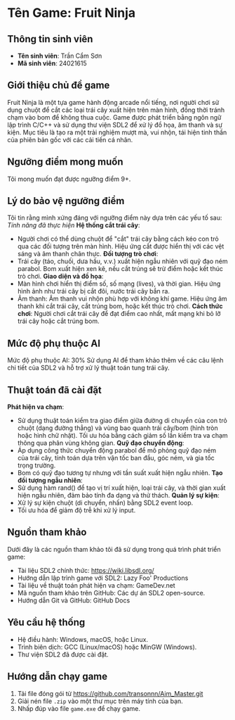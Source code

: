 # Tên Game: Fruit Ninja

## Thông tin sinh viên
- **Tên sinh viên**: Trần Cẩm Sơn
- **Mã sinh viên**: 24021615

## Giới thiệu chủ đề game
Fruit Ninja là một tựa game hành động arcade nổi tiếng, nơi người chơi sử dụng chuột để cắt các loại trái cây xuất hiện trên màn hình, đồng thời tránh chạm vào bom để không thua cuộc. Game được phát triển bằng ngôn ngữ lập trình C/C++ và sử dụng thư viện SDL2 để xử lý đồ họa, âm thanh và sự kiện. Mục tiêu là tạo ra một trải nghiệm mượt mà, vui nhộn, tái hiện tinh thần của phiên bản gốc với các cải tiến cá nhân.

## Ngưỡng điểm mong muốn
Tôi mong muốn đạt được ngưỡng điểm 9+.

## Lý do bảo vệ ngưỡng điểm
Tôi tin rằng mình xứng đáng với ngưỡng điểm này dựa trên các yếu tố sau:
*Tính năng đã thực hiện*
**Hệ thống cắt trái cây**:
- Người chơi có thể dùng chuột để "cắt" trái cây bằng cách kéo con trỏ qua các đối tượng trên màn hình.
Hiệu ứng cắt được hiển thị với các vệt sáng và âm thanh chân thực.
**Đối tượng trò chơi**:
- Trái cây (táo, chuối, dưa hấu, v.v.) xuất hiện ngẫu nhiên với quỹ đạo ném parabol. Bom xuất hiện xen kẽ, nếu cắt trúng sẽ trừ điểm hoặc kết thúc trò chơi.
**Giao diện và đồ họa**:
- Màn hình chơi hiển thị điểm số, số mạng (lives), và thời gian. Hiệu ứng hình ảnh như trái cây bị cắt đôi, nước trái cây bắn ra.
- Âm thanh: Âm thanh vui nhộn phù hợp với không khí game. Hiệu ứng âm thanh khi cắt trái cây, cắt trúng bom, hoặc kết thúc trò chơi.
**Cách thức chơi**:
Người chơi cắt trái cây để đạt điểm cao nhất, mất mạng khi bỏ lỡ trái cây hoặc cắt trúng bom.

## Mức độ phụ thuộc AI

Mức độ phụ thuộc AI: 30%
Sử dụng AI để tham khảo thêm về các câu lệnh chi tiết của SDL2 và hỗ trợ xử lý thuật toán tung trái cây.

## Thuật toán đã cài đặt

**Phát hiện va chạm**:
- Sử dụng thuật toán kiểm tra giao điểm giữa đường di chuyển của con trỏ chuột (dạng đường thẳng) và vùng bao quanh trái cây/bom (hình tròn hoặc hình chữ nhật).
Tối ưu hóa bằng cách giảm số lần kiểm tra va chạm thông qua phân vùng không gian.
**Quỹ đạo chuyển động**:
- Áp dụng công thức chuyển động parabol để mô phỏng quỹ đạo ném của trái cây, tính toán dựa trên vận tốc ban đầu, góc ném, và gia tốc trọng trường.
- Bom có quỹ đạo tương tự nhưng với tần suất xuất hiện ngẫu nhiên.
**Tạo đối tượng ngẫu nhiên**:
- Sử dụng hàm rand() để tạo vị trí xuất hiện, loại trái cây, và thời gian xuất hiện ngẫu nhiên, đảm bảo tính đa dạng và thử thách.
**Quản lý sự kiện**:
- Xử lý sự kiện chuột (di chuyển, nhấn) bằng SDL2 event loop.
- Tối ưu hóa để giảm độ trễ khi xử lý input.

## Nguồn tham khảo
Dưới đây là các nguồn tham khảo tôi đã sử dụng trong quá trình phát triển game:

- Tài liệu SDL2 chính thức: https://wiki.libsdl.org/
- Hướng dẫn lập trình game với SDL2: Lazy Foo' Productions
- Tài liệu về thuật toán phát hiện va chạm: GameDev.net
- Mã nguồn tham khảo trên GitHub: Các dự án SDL2 open-source.
- Hướng dẫn Git và GitHub: GitHub Docs

## Yêu cầu hệ thống
- Hệ điều hành: Windows, macOS, hoặc Linux.
- Trình biên dịch: GCC (Linux/macOS) hoặc MinGW (Windows).
- Thư viện SDL2 đã được cài đặt.

## Hướng dẫn chạy game
1. Tải file đóng gói từ https://github.com/transonnn/Aim_Master.git
2. Giải nén file `.zip` vào một thư mục trên máy tính của bạn.
3. Nhấp đúp vào file `game.exe` để chạy game.

